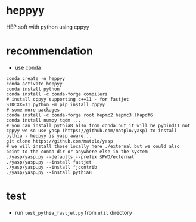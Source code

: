 # heppyy
HEP soft with python using cppyy 

# recommendation

- use conda
```
conda create -n heppyy
conda activate heppyy
conda install python
conda install -c conda-forge compilers
# install cppyy supporting c++11 - for fastjet
STDCXX=11 python -m pip install cppyy
# some more packages
conda install -c conda-forge root hepmc2 hepmc3 lhapdf6
conda install numpy tqdm ...
# you can install pythia8 also from conda but it will be pybind11 not cppyy we so use yasp (https://github.com/matplo/yasp) to install pythia - heppyy is yasp aware...
git clone https://github.com/matplo/yasp
# we will install those locally here ./external but we could also point to the conda dir or anywhere else in the system
./yasp/yasp.py --defaults --prefix $PWD/external
./yasp/yasp.py --install fastjet
./yasp/yasp.py --install fjcontrib
./yasp/yasp.py --install pythia8
```

# test

- run `test_pythia_fastjet.py` from `util` directory

